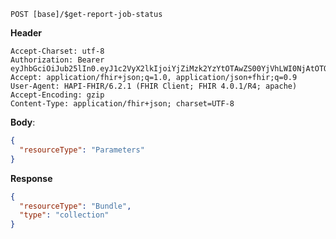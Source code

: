 `POST [base]/$get-report-job-status`

__Header__
```
Accept-Charset: utf-8
Authorization: Bearer eyJhbGciOiJub25lIn0.eyJ1c2VyX2lkIjoiYjZiMzk2YzYtOTAwZS00YjVhLWI0NjAtOTQwM2U4N2UwM2E1IiwicmVhbG1fYWNjZXNzIjp7InJvbGVzIjpbInJlcG9ydC1ub24tYW5vbnltaXplZCIsIkJpbmFyeS5yZWFkIl19LCJ1c2VyX3R5cGUiOiJQUkFDVElUSU9ORVIifQ.
Accept: application/fhir+json;q=1.0, application/json+fhir;q=0.9
User-Agent: HAPI-FHIR/6.2.1 (FHIR Client; FHIR 4.0.1/R4; apache)
Accept-Encoding: gzip
Content-Type: application/fhir+json; charset=UTF-8
```

__Body__:
```json
{
  "resourceType": "Parameters"
}
```

__Response__
```json
{
  "resourceType": "Bundle",
  "type": "collection"
}
```